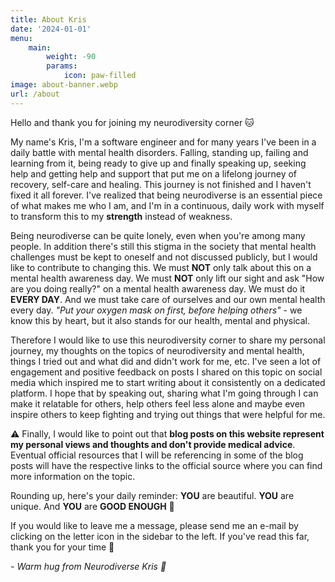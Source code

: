 ```yaml
---
title: About Kris
date: '2024-01-01'
menu:
    main: 
        weight: -90
        params:
            icon: paw-filled
image: about-banner.webp
url: /about
---
```


Hello and thank you for joining my neurodiversity corner 🐱

My name's Kris, I'm a software engineer and for many years I've been in a daily battle with mental health disorders. Falling, standing up, failing and learning from it, being ready to give up and finally speaking up, seeking help and getting help and support that put me on a lifelong journey of recovery, self-care and healing. This journey is not finished and I haven't fixed it all forever. I've realized that being neurodiverse is an essential piece of what makes me who I am, and I'm in a continuous, daily work with myself to transform this to my **strength** instead of weakness.

Being neurodiverse can be quite lonely, even when you're among many people. In addition there's still this stigma in the society that mental health challenges must be kept to oneself and not discussed publicly, but I would like to contribute to changing this. We must **NOT** only talk about this on a mental health awareness day. We must **NOT** only lift our sight and ask "How are you doing really?" on a mental health awareness day. We must do it **EVERY DAY**. And we must take care of ourselves and our own mental health every day. *"Put your oxygen mask on first, before helping others"* - we know this by heart, but it also stands for our health, mental and physical.

Therefore I would like to use this neurodiversity corner to share my personal journey, my thoughts on the topics of neurodiversity and mental health, things I tried out and what did and didn't work for me, etc. I've seen a lot of engagement and positive feedback on posts I shared on this topic on social media which inspired me to start writing about it consistently on a dedicated platform. I hope that by speaking out, sharing what I'm going through I can make it relatable for others, help others feel less alone and maybe even inspire others to keep fighting and trying out things that were helpful for me.

⚠️ Finally, I would like to point out that **blog posts on this website represent my personal views and thoughts and don't provide medical advice**. Eventual official resources that I will be referencing in some of the blog posts will have the respective links to the official source where you can find more information on the topic.

Rounding up, here's your daily reminder: **YOU** are beautiful. **YOU** are unique. And **YOU** are **GOOD ENOUGH** 🌟

If you would like to leave me a message, please send me an e-mail by clicking on the letter icon in the sidebar to the left.
If you've read this far, thank you for your time 💚

*- Warm hug from Neurodiverse Kris 🪷*
